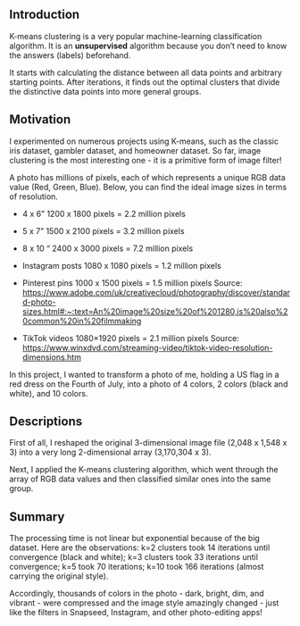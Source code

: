 ## Introduction

K-means clustering is a very popular machine-learning classification algorithm. It is an **unsupervised** algorithm because you don’t need to know the answers (labels) beforehand. 

It starts with calculating the distance between all data points and arbitrary starting points. After iterations, it finds out the optimal clusters that divide the distinctive data points into more general groups. 

## Motivation

I experimented on numerous projects using K-means, such as the classic iris dataset, gambler dataset, and homeowner dataset. So far, image clustering is the most interesting one - it is a primitive form of image filter!

A photo has millions of pixels, each of which represents a unique RGB data value (Red, Green, Blue). Below, you can find the ideal image sizes in terms of resolution.

- 4 x 6” 1200 x 1800 pixels = 2.2 million pixels
- 5 x 7” 1500 x 2100 pixels = 3.2 million pixels
- 8 x 10 “ 2400 x 3000 pixels = 7.2 million pixels
- Instagram posts 1080 x 1080 pixels = 1.2 million pixels 
- Pinterest pins 1000 x 1500 pixels = 1.5 million pixels
Source: https://www.adobe.com/uk/creativecloud/photography/discover/standard-photo-sizes.html#:~:text=An%20image%20size%20of%201280,is%20also%20common%20in%20filmmaking

- TikTok videos 1080×1920 pixels = 2.1 million pixels
Source: https://www.winxdvd.com/streaming-video/tiktok-video-resolution-dimensions.htm

In this project, I wanted to transform a photo of me, holding a US flag in a red dress on the Fourth of July, into a photo of 4 colors, 2 colors (black and white), and 10 colors. 

## Descriptions

First of all, I reshaped the original 3-dimensional image file (2,048 x 1,548 x 3) into a very long 2-dimensional array (3,170,304 x 3). 

Next, I applied the K-means clustering algorithm, which went through the array of RGB data values and then classified similar ones into the same group. 


## Summary 
The processing time is not linear but exponential because of the big dataset. Here are the observations: k=2 clusters took 14 iterations until convergence (black and white); k=3 clusters took 33 iterations until convergence; k=5 took 70 iterations; k=10 took 166 iterations (almost carrying the original style). 

Accordingly, thousands of colors in the photo - dark, bright, dim, and vibrant - were compressed and the image style amazingly changed - just like the filters in Snapseed, Instagram, and other photo-editing apps!




